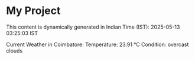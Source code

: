 # My Project

This content is dynamically generated in Indian Time (IST): 2025-05-13 03:25:03 IST


Current Weather in Coimbatore:
Temperature: 23.91 °C
Condition: overcast clouds
